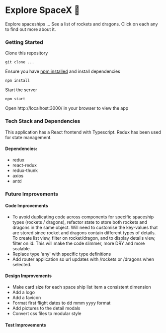 # Explore SpaceX 🚀

Explore spaceships ... See a list of rockets and dragons. Click on each any to find out more about it.

### Getting Started
Clone this repository
````
git clone ...
````

Ensure you have [npm installed](https://www.npmjs.com/get-npm) and install dependencies
````
npm install
````

Start the server
````
npm start
````

Open http://localhost:3000/ in your browser to view the app

### Tech Stack and Dependencies
This application has a React frontend with Typescript. Redux has been used for state management.

#### Dependencies:
- redux
- react-redux
- redux-thunk
- axios
- antd

### Future Improvements
#### Code Improvements
- To avoid duplicating code across components for specific spaceship types (rockets / dragons), refactor state to store both rockets and dragons in the same object. Will need to customise the key-values that are stored since rocket and dragons contain different types of details. To create list view, filter on rocket/dragon, and to display details view, filter on id. This will make the code slimmer, more DRY and more scalable.
- Replace type 'any' with specific type definitions
- Add router application so url updates with /rockets or /dragons when selected.

#### Design Improvements
- Make card size for each space ship list item a consistent dimension
- Add a logo
- Add a favicon
- Format first flight dates to dd mmm yyyy format
- Add pictures to the detail modals
- Convert css files to modular style

#### Test Improvements

